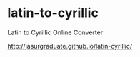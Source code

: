 # latin-to-cyrillic
Latin to Cyrillic Online Converter

http://jasurgraduate.github.io/latin-cyrillic/
